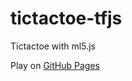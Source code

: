# tictactoe-tfjs
Tictactoe with ml5.js

Play on [GitHub Pages](https://yamamoto-yuta.github.io/tictactoe-js/)